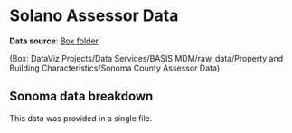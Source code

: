 # Solano Assessor Data

**Data source**: [Box folder](https://mtcdrive.app.box.com/folder/74542126725)

(Box: DataViz Projects/Data Services/BASIS MDM/raw_data/Property and Building Characteristics/Sonoma County Assessor Data)

## Sonoma data breakdown

This data was provided in a single file.
